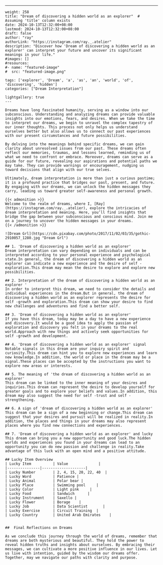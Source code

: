 ---
    weight: 258
    title: "Dream of discovering a hidden world as an explorer"  # Assuming 'title' column exists
    date: 2024-10-13T12:32:00+08:00
    lastmod: 2024-10-13T12:32:00+08:00
    draft: false
    author: "ray"
    authorLink: "https://instagram.com/ray._.atelier"
    description: "Discover how 'Dream of discovering a hidden world as an explorer' can interpret your future and uncover its significant meanings in your life."
    #images: []
    #resources:
    #- name: "featured-image"
    #  src: "featured-image.png"
    
    tags: ['explorer', 'Dream', 'a', 'as', 'an', 'world', 'of', 'discovering', 'hidden']
    categories: ["Dream Interpretation"]
    
    lightgallery: true
    ---
    
    Dreams have long fascinated humanity, serving as a window into our subconscious. Understanding and analyzing dreams can provide valuable insights into our emotions, fears, and desires. When we take the time to interpret our dreams, we begin to unravel the complex tapestry of our inner thoughts. This process not only helps us understand ourselves better but also allows us to connect our past experiences with our present circumstances and future possibilities.
    
    By delving into the meanings behind specific dreams, we can gain clarity about unresolved issues from our past. These dreams often reflect our memories, traumas, and lessons learned, reminding us of what we need to confront or embrace. Moreover, dreams can serve as a guide for our future, revealing our aspirations and potential paths we may take. They can provide warnings or encouragement, nudging us toward decisions that align with our true selves.
    
    Ultimately, dream interpretation is more than just a curious pastime; it is a profound practice that bridges our past, present, and future. By engaging with our dreams, we can unlock the hidden messages they carry, leading us toward greater self-awareness and personal growth.
    
    {{< admonition >}}
    Welcome to the realm of dreams, where I, [Ray](https://instagram.com/ray._.atelier), explore the intricacies of dream interpretation and meaning. Here, you’ll find insights that bridge the gap between your subconscious and conscious mind. Join me on a journey to uncover the hidden messages in your dreams.
    {{< /admonition >}}
    
    ![Dream Grl](https://cdn.pixabay.com/photo/2017/11/02/03/35/gothic-2910057_1280.jpg "Dream Grl")
    
    ## 1. 'Dream of discovering a hidden world as an explorer'
    Dream interpretation can vary depending on individuals and can be interpreted according to your personal experience and psychological state.In general, the dream of discovering a hidden world as an explorer can indicate a new experience and the desire of self -exploration.This dream may mean the desire to explore and explore new possibilities.
    
    ## 2. Interpretation of the dream of discovering a hidden world as an explorer '
    In order to interpret this dream, we need to consider the details and individual experiences in the dream.But in general, the dream of discovering a hidden world as an explorer represents the desire for self -growth and exploration.This dream can show your desire to find new challenges and adventures and find a better self.
    
    ## 3. 'Dream of discovering a hidden world as an explorer'
    If you have this dream, today may be a day to have a new experience and discovery.It would be a good idea to apply the passion of exploration and discovery you felt in your dreams to the real world.Approach with new things and actively seek opportunities for self -growth and development.
    
    ## 4. 'Dream of discovering a hidden world as an explorer' signal
    Notable signals in this dream are your inquiry spirit and curiosity.This dream can hint you to explore new experiences and learn new knowledge.In addition, the world or place in the dream may be a signal.These places can be accepted by the instructions you want to explore new areas or interests.
    
    ## 5. The meaning of 'the dream of discovering a hidden world as an explorer'
    This dream can be linked to the inner meaning of your desires and inquiries.This dream can represent the desire to develop yourself for greater goals and to explore your beliefs and values.In addition, this dream may also suggest the need for self -trust and self -strengthening.
    
    ## 6. A sign of 'dream of discovering a hidden world as an explorer'
    This dream can be a sign of a new beginning or change.This dream can suggest that your desires and pursuit will be realized in reality.In addition, the places and things in your dreams may also represent places where you find new connections and experiences.
    
    ## 7. 'Dream of discovering a hidden world as an explorer' and lucky
    This dream can bring you a new opportunity and good luck.The hidden worlds and experiences you found in your dreams can lead to an opportunity you can do new passion and challenge in reality.Take advantage of this luck with an open mind and a positive attitude.
    
    ## Lucky Item Overview
    | Lucky Item          | Value              |
    |---------------|--------------------|
    | Lucky Number        | 2, 4, 15, 20, 22, 40  |
    | Lucky Word          | Patience |
    | Lucky Animal        | Polar bear |
    | Lucky Place         | Swimming pool     |
    | Lucky Color         | Light pink     |
    | Lucky Food          | Sandwich      |
    | Lucky Instrument    | Saxello |
    | Lucky Flower        | Borage    |
    | Lucky Job           | Data Scientist       |
    | Lucky Exercise      | Circuit Training  |
    | Lucky Country       | United Arab Emirates    |
    
    
    ##  Final Reflections on Dreams
    
    As we conclude this journey through the world of dreams, remember that dreams are both mysterious and beautiful. They hold the power to reveal hidden truths and insights about ourselves. By embracing their messages, we can cultivate a more positive influence in our lives. Let us live with intention, guided by the wisdom our dreams offer. Together, may we navigate our paths with clarity and purpose.
    
